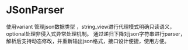 # JSonParser
使用variant 管理json数据类型 ，string_view进行代理模式明确只读语义，optional处理非侵入式异常处理机制。 通过递归下降对json字符串进行parser，解析后支持动态修改，并重新输出json格式，接口设计便捷，使用方便。
